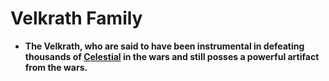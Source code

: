 # Velkrath Family

- **The Velkrath, who are said to have been instrumental in defeating thousands of [Celestial](Celestial%20efe1f151703d415396ce9ab2939af69f.md) in the wars and still posses a powerful artifact from the wars.**